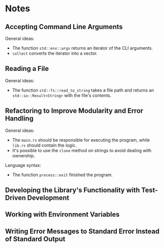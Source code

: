 # Notes

## Accepting Command Line Arguments

General ideas:
- The function `std::env::args` returns an iterator of the CLI arguments.
- `collect` converts the iterator into a vector.

## Reading a File

General ideas:
- The function `std::fs::read_to_string` takes a file path and returns an
  `std::io::Result<String>` with the file's contents.

## Refactoring to Improve Modularity and Error Handling

General ideas:
- The `main.rs` should be responsible for executing the program, while `lib.rs`
  should contain the logic.
- It's possible to use the `clone` method on strings to avoid dealing with
  ownership.

Language syntax:
- The function `process::exit` finished the program.

## Developing the Library's Functionality with Test-Driven Development

## Working with Environment Variables

## Writing Error Messages to Standard Error Instead of Standard Output